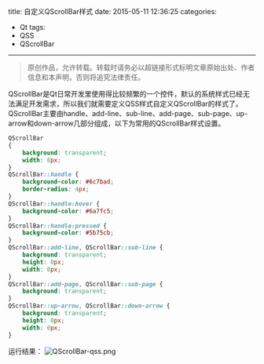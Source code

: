 title: 自定义QScrollBar样式
date: 2015-05-11 12:36:25
categories:
- Qt
tags:
- QSS
- QScrollBar
---
>原创作品，允许转载。转载时请务必以超链接形式标明文章原始出处、作者信息和本声明，否则将追究法律责任。

QScrollBar是Qt日常开发里使用得比较频繁的一个控件，默认的系统样式已经无法满足开发需求，所以我们就需要定义QSS样式自定义QScrollBar的样式了。QScrollBar主要由handle、add-line、sub-line、add-page、sub-page、up-arrow和down-arrow几部分组成，以下为常用的QScrollBar样式设置。

``` css
QScrollBar
{
    background: transparent;
    width: 8px;
}
QScrollBar::handle {
    background-color: #6c7bad;
    border-radius: 4px;
}
QScrollBar::handle:hover {
    background-color: #6a7fc5;
}
QScrollBar::handle:pressed {
    background-color: #5b75cb;
}
QScrollBar::add-line, QScrollBar::sub-line {
    background: transparent;
    height: 0px;
    width: 0px;
}
QScrollBar::add-page, QScrollBar::sub-page {
    background: transparent;
}
QScrollBar::up-arrow, QScrollBar::down-arrow {
    background: transparent;
    height: 0px;
    width: 0px;
}
```

运行结果：
![QScrollBar-qss.png](QScrollBar-qss.png)
